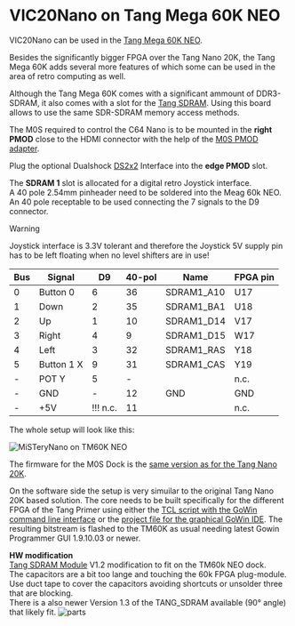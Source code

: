 # VIC20Nano on Tang Mega 60K NEO

VIC20Nano can be used in the [Tang Mega 60K NEO](https://wiki.sipeed.com/hardware/en/tang/tang-mega-60k/mega-60k.html).

Besides the significantly bigger FPGA over the Tang Nano 20K, the Tang Mega 60K adds several more features of
which some can be used in the area of retro computing as well. 

Although the Tang Mega 60K comes with a significant ammount of
DDR3-SDRAM, it also comes with a slot for the [Tang
SDRAM](https://wiki.sipeed.com/hardware/en/tang/tang-PMOD/FPGA_PMOD.html#TANG_SDRAM). Using this board allows to use the same SDR-SDRAM memory access methods.<br> 

The M0S required to control the C64 Nano is to be mounted in the
**right PMOD** close to the HDMI connector with the help of the [M0S PMOD adapter](board/m0s_pmod).

Plug the optional Dualshock [DS2x2](https://wiki.sipeed.com/hardware/en/tang/tang-PMOD/FPGA_PMOD.html#PMOD_DS2x2) Interface into the **edge PMOD** slot.<br>

The **SDRAM 1** slot is allocated for a digital retro Joystick interface.  
A 40 pole 2.54mm pinheader need to be soldered into the Meag 60k NEO.
An 40 pole receptable to be used connecting the 7 signals to the D9 connector.
> [!WARNING]
> Joystick interface is 3.3V tolerant and therefore the Joystick 5V supply pin has to be left floating when no level shifters are in use!<br>

|Bus|Signal    | D9   |40-pol| Name     |FPGA pin |
| - |------    |------| ---- |----------| ------- |
| 0 | Button 0 | 6    |  36  |SDRAM1_A10|  U17    |
| 1 | Down     | 2    |  35  |SDRAM1_BA1|  U18    |
| 2 | Up       | 1    |  10  |SDRAM1_D14|  V17    |
| 3 | Right    | 4    |   9  |SDRAM1_D15|  W17    |
| 4 | Left     | 3    |  32  |SDRAM1_RAS|  Y18    |
| 5 |Button 1 X| 9    |  31  |SDRAM1_CAS|  Y19    |
| - |POT Y     | 5    |  -   |          |  n.c.   |
| - | GND      | -    |  12  |GND       |  GND    |
| - | +5V      |!!! n.c.|11  |          |  n.c.   |

The whole setup will look like this:

![MiSTeryNano on TM60K NEO](./.assets/mega60k.png)

The firmware for the M0S Dock is the [same version as for the Tang
Nano 20K](firmware/misterynano_fw/).

On the software side the setup is very simuilar to the original Tang Nano 20K based solution. The core needs to be built specifically
for the different FPGA of the Tang Primer using either the [TCL script with the GoWin command line interface](build_tm60k.tcl) or the
[project file for the graphical GoWin IDE](tang_mega_60k_c64.gprj). The resulting bitstream is flashed to the TM60K as usual needing latest Gowin Programmer GUI 1.9.10.03 or newer.


**HW modification**  
[Tang SDRAM Module](https://wiki.sipeed.com/hardware/en/tang/tang-PMOD/FPGA_PMOD.html#TANG_SDRAM) V1.2 modification to fit on the TM60k NEO dock.<br>
The capacitors are a bit too lange and touching the 60k FPGA plug-module.  
Use duct tape to cover the capacitors avoiding shortcuts or unsolder three that are blocking.  
There is a also newer Version 1.3 of the TANG_SDRAM available (90° angle) that likely fit. 
![parts](./.assets/sdram_mod.png)


